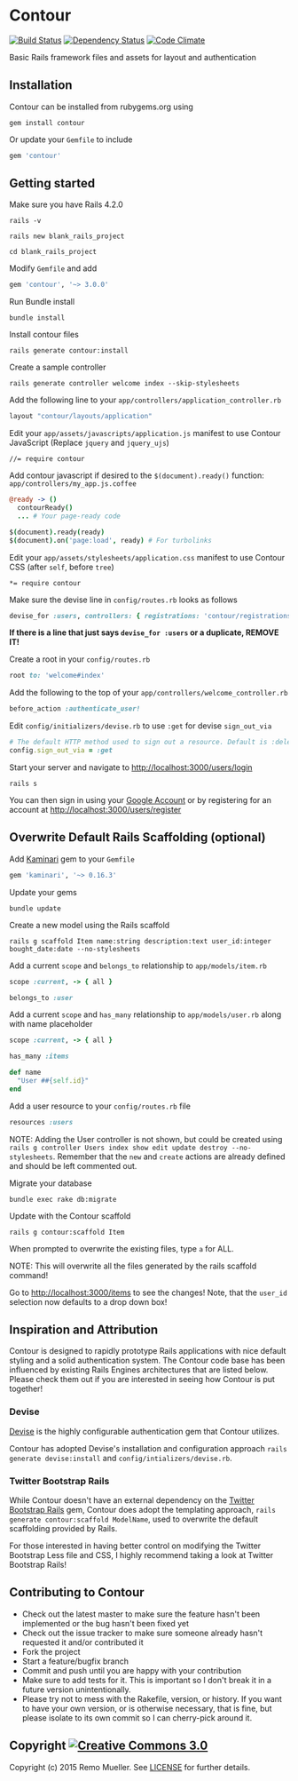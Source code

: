 # Contour

[![Build Status](https://travis-ci.org/remomueller/contour.svg?branch=master)](https://travis-ci.org/remomueller/contour)
[![Dependency Status](https://gemnasium.com/remomueller/contour.svg)](https://gemnasium.com/remomueller/contour)
[![Code Climate](https://codeclimate.com/github/remomueller/contour/badges/gpa.svg)](https://codeclimate.com/github/remomueller/contour)

Basic Rails framework files and assets for layout and authentication

## Installation

Contour can be installed from rubygems.org using

```
gem install contour
```

Or update your `Gemfile` to include

```ruby
gem 'contour'
```

## Getting started

Make sure you have Rails 4.2.0

```
rails -v

rails new blank_rails_project

cd blank_rails_project
```

Modify `Gemfile` and add

```ruby
gem 'contour', '~> 3.0.0'
```

Run Bundle install

```
bundle install
```

Install contour files

```
rails generate contour:install
```

Create a sample controller

```
rails generate controller welcome index --skip-stylesheets
```

Add the following line to your `app/controllers/application_controller.rb`

```ruby
layout "contour/layouts/application"
```

Edit your `app/assets/javascripts/application.js` manifest to use Contour JavaScript (Replace `jquery` and `jquery_ujs`)

```
//= require contour
```

Add contour javascript if desired to the `$(document).ready()` function: `app/controllers/my_app.js.coffee`

```coffee
@ready -> ()
  contourReady()
  ... # Your page-ready code

$(document).ready(ready)
$(document).on('page:load', ready) # For turbolinks
```

Edit your `app/assets/stylesheets/application.css` manifest to use Contour CSS (after `self`, before `tree`)

```
*= require contour
```

Make sure the devise line in `config/routes.rb` looks as follows

```ruby
devise_for :users, controllers: { registrations: 'contour/registrations', sessions: 'contour/sessions', passwords: 'contour/passwords', confirmations: 'contour/confirmations', unlocks: 'contour/unlocks' }, path_names: { sign_up: 'register', sign_in: 'login' }
```

**If there is a line that just says `devise_for :users` or a duplicate, REMOVE IT!**

Create a root in your `config/routes.rb`

```ruby
root to: 'welcome#index'
```

Add the following to the top of your `app/controllers/welcome_controller.rb`

```ruby
before_action :authenticate_user!
```

Edit `config/initializers/devise.rb` to use `:get` for devise `sign_out_via`

```ruby
# The default HTTP method used to sign out a resource. Default is :delete.
config.sign_out_via = :get
```

Start your server and navigate to [http://localhost:3000/users/login](http://localhost:3000/users/login)

```
rails s
```

You can then sign in using your [Google Account](http://localhost:3000/auth/google_apps?domain=gmail.com) or by registering for an account at [http://localhost:3000/users/register](http://localhost:3000/users/register)

## Overwrite Default Rails Scaffolding (optional)

Add [Kaminari](https://github.com/amatsuda/kaminari) gem to your `Gemfile`

```ruby
gem 'kaminari', '~> 0.16.3'
```

Update your gems

```
bundle update
```

Create a new model using the Rails scaffold

```
rails g scaffold Item name:string description:text user_id:integer bought_date:date --no-stylesheets
```

Add a current `scope` and `belongs_to` relationship to `app/models/item.rb`

```ruby
scope :current, -> { all }

belongs_to :user
```

Add a current `scope` and `has_many` relationship to `app/models/user.rb` along with name placeholder

```ruby
scope :current, -> { all }

has_many :items

def name
  "User ##{self.id}"
end
```

Add a user resource to your `config/routes.rb` file

```ruby
resources :users
```

NOTE: Adding the User controller is not shown, but could be created using `rails g controller Users index show edit update destroy --no-stylesheets`. Remember that the `new` and `create` actions are already defined and should be left commented out.

Migrate your database

```
bundle exec rake db:migrate
```

Update with the Contour scaffold

```
rails g contour:scaffold Item
```

When prompted to overwrite the existing files, type `a` for ALL.

NOTE: This will overwrite all the files generated by the rails scaffold command!

Go to [http://localhost:3000/items](http://localhost:3000/items) to see the changes! Note, that the `user_id` selection now defaults to a drop down box!

## Inspiration and Attribution

Contour is designed to rapidly prototype Rails applications with nice default styling and a solid authentication system. The Contour code base has been influenced by existing Rails Engines architectures that are listed below. Please check them out if you are interested in seeing how Contour is put together!

### Devise

[Devise](https://github.com/plataformatec/devise) is the highly configurable authentication gem that Contour utilizes.

Contour has adopted Devise's installation and configuration approach `rails generate devise:install` and `config/intializers/devise.rb`.

### Twitter Bootstrap Rails

While Contour doesn't have an external dependency on the [Twitter Bootstrap Rails](https://github.com/seyhunak/twitter-bootstrap-rails) gem, Contour does adopt the templating approach, `rails generate contour:scaffold ModelName`, used to overwrite the default scaffolding provided by Rails.

For those interested in having better control on modifying the Twitter Bootstrap Less file and CSS, I highly recommend taking a look at Twitter Bootstrap Rails!

## Contributing to Contour

- Check out the latest master to make sure the feature hasn't been implemented or the bug hasn't been fixed yet
- Check out the issue tracker to make sure someone already hasn't requested it and/or contributed it
- Fork the project
- Start a feature/bugfix branch
- Commit and push until you are happy with your contribution
- Make sure to add tests for it. This is important so I don't break it in a future version unintentionally.
- Please try not to mess with the Rakefile, version, or history. If you want to have your own version, or is otherwise necessary, that is fine, but please isolate to its own commit so I can cherry-pick around it.

## Copyright [![Creative Commons 3.0](http://i.creativecommons.org/l/by-nc-sa/3.0/80x15.png)](http://creativecommons.org/licenses/by-nc-sa/3.0)

Copyright (c) 2015 Remo Mueller. See [LICENSE](https://github.com/remomueller/contour/blob/master/LICENSE) for further details.
